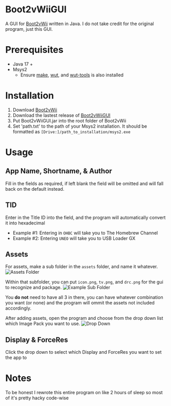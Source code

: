 
# Boot2vWiiGUI
A GUI for [Boot2vWii](https://github.com/WiiDatabase/Boot2vWii) written in Java. I do not take credit for the original program, just this GUI.

# Prerequisites
- Java 17 +
- Msys2
  - Ensure [make](https://packages.msys2.org/package/make), [wut](https://github.com/devkitPro/wut), and [wut-tools](https://github.com/devkitPro/wut-tools) is also installed

# Installation
1. Download [Boot2vWii](https://github.com/WiiDatabase/Boot2vWii)
2. Download the lastest release of [Boot2vWiiGUI]()
3. Put Boot2vWiiGUI.jar into the root folder of Boot2vWii
4. Set 'path.txt' to the path of your Msys2 installation. It should be formatted as
`[Drive:]/path_to_installation/msys2.exe`

# Usage
## App Name, Shortname, & Author
Fill in the fields as required, if left blank the field will be omitted and will fall back on the default instead.

## TID
Enter in the Title ID into the field, and the program will automatically convert it into hexadecimal
- Example #1: Entering in `OHBC` will take you to The Homebrew Channel
- Example #2: Entering `UNEO` will take you to USB Loader GX

## Assets
For assets, make a sub folder in the `assets` folder, and name it whatever. 
![Assets Folder](https://imgur.com/s9XnUCA.png)

Within that subfolder, you can put `icon.png`, `tv.png`, and `drc.png` for the gui to recognize and package. 
![Example Sub Folder](https://i.imgur.com/tEQmEAW.png)

You **do not** need to have all 3 in there, you can have whatever combination you want (or none) and the program will ommit the assets not included accordingly.

After adding assets, open the program and choose from the drop down list which Image Pack you want to use.
![Drop Down](https://imgur.com/aoTI8u7.png)

## Display & ForceRes
Click the drop down to select which Display and ForceRes you want to set the app to

# Notes
To be honest I rewrote this entire program on like 2 hours of sleep so most of it's pretty hacky code-wise
